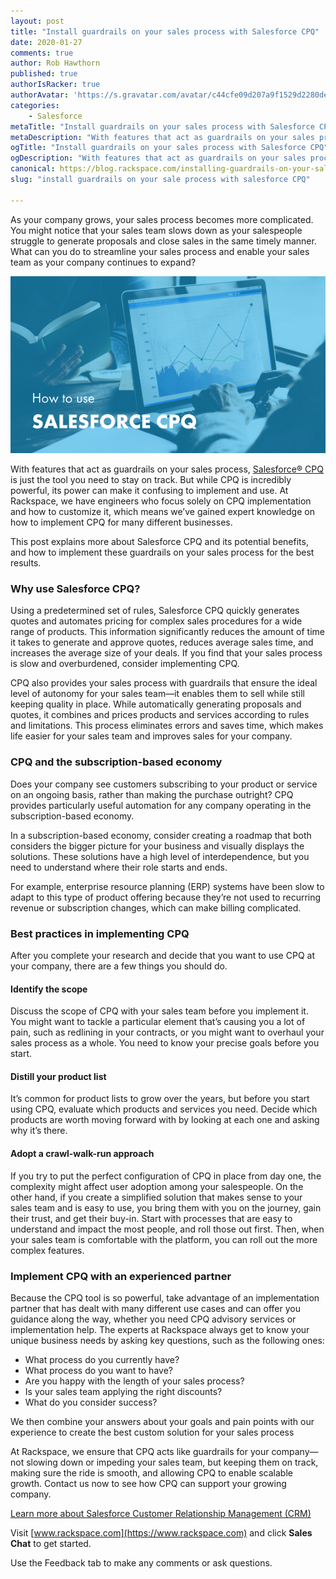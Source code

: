 ```yaml
---
layout: post
title: "Install guardrails on your sales process with Salesforce CPQ"
date: 2020-01-27
comments: true
author: Rob Hawthorn
published: true
authorIsRacker: true
authorAvatar: 'https://s.gravatar.com/avatar/c44cfe09d207a9f1529d2280dec8583a'
categories:
    - Salesforce
metaTitle: "Install guardrails on your sales process with Salesforce CPQ"
metaDescription: "With features that act as guardrails on your sales process, Salesforce&reg; CPQ is just the tool you need to stay on track."
ogTitle: "Install guardrails on your sales process with Salesforce CPQ"
ogDescription: "With features that act as guardrails on your sales process, Salesforce&reg; CPQ is just the tool you need to stay on track."
canonical: https://blog.rackspace.com/installing-guardrails-on-your-sales-process-with-salesforce-cpq/
slug: "install guardrails on your sale process with salesforce CPQ"

---
```

As your company grows, your sales process becomes more complicated. You might
notice that your sales team slows down as your salespeople struggle to
generate proposals and close sales in the same timely manner. What can you do
to streamline your sales process and enable your sales team as your company
continues to expand?

<!--more-->

![](Picture1.png)

With features that act as guardrails on your sales process,
[Salesforce&reg; CPQ](https://www.salesforce.com/products/cpq/overview/)
is just the tool you need to stay on track. But while CPQ is incredibly
powerful, its power can make it confusing to implement and use. At Rackspace,
we have engineers who focus solely on CPQ implementation and how to customize
it, which means we’ve gained expert knowledge on how to implement CPQ for many
different businesses.

This post explains more about Salesforce CPQ and its potential benefits, and how
to implement these guardrails on your sales process for the best results.

### Why use Salesforce CPQ?

Using a predetermined set of rules, Salesforce CPQ quickly generates quotes and
automates pricing for complex sales procedures for a wide range of products. This
information significantly reduces the amount of time it takes to generate and
approve quotes, reduces average sales time, and increases the average size of
your deals. If you find that your sales process is slow and overburdened, consider
implementing CPQ.

CPQ also provides your sales process with guardrails that ensure the ideal level
of autonomy for your sales team&mdash;it enables them to sell while still
keeping quality in place. While automatically generating proposals and quotes,
it combines and prices products and services according to rules and limitations.
This process eliminates errors and saves time, which makes life easier for your
sales team and improves sales for your company.

### CPQ and the subscription-based economy

Does your company see customers subscribing to your product or service on an
ongoing basis, rather than making the purchase outright? CPQ provides
particularly useful automation for any company operating in the
subscription-based economy.

In a subscription-based economy, consider creating a roadmap that both considers
the bigger picture for your business and visually displays the solutions. These
solutions have a high level of interdependence, but you need to understand where
their role starts and ends.

For example, enterprise resource planning (ERP) systems have been slow to adapt
to this type of product offering because they’re not used to recurring revenue
or subscription changes, which can make billing complicated.

### Best practices in implementing CPQ

After you complete your research and decide that you want to use CPQ at your
company, there are a few things you should do.

#### Identify the scope

Discuss the scope of CPQ with your sales team before you implement it. You
might want to tackle a particular element that’s causing you a lot of pain, such
as redlining in your contracts, or you might want to overhaul your sales process
as a whole. You need to know your precise goals before you start.

#### Distill your product list

It’s common for product lists to grow over the years, but before you start using
CPQ, evaluate which products and services you need. Decide which products are
worth moving forward with by looking at each one and asking why it’s there.

#### Adopt a crawl-walk-run approach

If you try to put the perfect configuration of CPQ in place from day one,
the complexity might affect user adoption among your salespeople. On the other
hand, if you create a simplified solution that makes sense to your sales team
and is easy to use, you bring them with you on the journey, gain their trust,
and get their buy-in. Start with processes that are easy to understand and
impact the most people, and roll those out first. Then, when your sales team is
comfortable with the platform, you can roll out the more complex features.

### Implement CPQ with an experienced partner

Because the CPQ tool is so powerful, take advantage of an implementation partner
that has dealt with many different use cases and can offer you guidance along
the way, whether you need CPQ advisory services or implementation help. The
experts at Rackspace always get to know your unique business needs by asking key
questions, such as the following ones:

- What process do you currently have?
- What process do you want to have?
- Are you happy with the length of your sales process?
- Is your sales team applying the right discounts?
- What do you consider success?

We then combine your answers about your goals and pain points with our experience
to create the best custom solution for your sales process

At Rackspace, we ensure that CPQ acts like guardrails for your company&mdash;not
slowing down or impeding your sales team, but keeping them on track, making sure
the ride is smooth, and allowing CPQ to enable scalable growth. Contact us now
to see how CPQ can support your growing company.

<a class="cta teal" id="cta" href="https://www.rackspace.com/salesforce">Learn more about Salesforce Customer Relationship Management (CRM)</a>

Visit [www.rackspace.com](https://www.rackspace.com) and click **Sales Chat**
to get started.

Use the Feedback tab to make any comments or ask questions.
